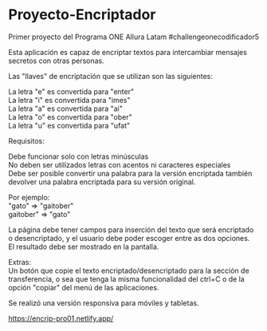 # Proyecto-Encriptador
Primer proyecto del Programa ONE Allura Latam #challengeonecodificador5

Esta aplicación es capaz de encriptar textos para intercambiar mensajes secretos con otras personas.

Las "llaves" de encriptación que se utilizan son las siguientes:
<p>La letra "e" es convertida para "enter"
<br>La letra "i" es convertida para "imes"
<br>La letra "a" es convertida para "ai"
<br>La letra "o" es convertida para "ober"
<br>La letra "u" es convertida para "ufat"

Requisitos:
<p>Debe funcionar solo con letras minúsculas
<br>No deben ser utilizados letras con acentos ni caracteres especiales
<br>Debe ser posible convertir una palabra para la versión encriptada también devolver una palabra encriptada para su versión original.

Por ejemplo:
<br>"gato" => "gaitober"
<br>gaitober" => "gato"

La página debe tener campos para
inserción del texto que será encriptado o desencriptado, y el usuario debe poder escoger entre as dos opciones.
<br>El resultado debe ser mostrado en la pantalla.

Extras:
<br>Un botón que copie el texto encriptado/desencriptado para la sección de transferencia, o sea que tenga la misma funcionalidad del ctrl+C o de la opción "copiar" del menú de las aplicaciones.

Se realizó una versión responsiva para móviles y tabletas.
  
https://encrip-pro01.netlify.app/
